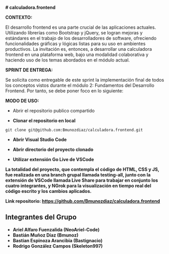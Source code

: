 **# calculadora.frontend**

**CONTEXTO:**

El desarrollo frontend es una parte crucial de las aplicaciones actuales. Utilizando librerías como Bootstrap y jQuery, se logran mejoras y estándares en el trabajo de los desarrolladores de software, ofreciendo funcionalidades gráficas y lógicas listas para su uso en ambientes productivos. La invitación es, entonces, a desarrollar una calculadora frontend en una plataforma web, bajo una modalidad colaborativa y haciendo uso de los temas abordados en el módulo actual.

**SPRINT DE ENTREGA:**

Se solicita como entregable de este sprint la implementación final de todos los conceptos vistos durante el módulo 2: Fundamentos del Desarrollo Frontend. Por tanto, se debe poner foco en lo siguiente:

**MODO DE USO:**

- Abrir el repositorio publico compartido

- **Clonar el repositorio en local**

```
git clone git@github.com:Bmunozdiaz/calculadora.frontend.git
```

- **Abrir Visual Studio Code** 

- **Abrir directorio del proyecto clonado**

- **Utilizar extensión Go Live de VSCode**

**La totalidad del proyecto, que contempla el código de HTML, CSS y JS, fue realizada en una branch grupal llamada testing-all, junto con la extensión de VSCode llamada Live Share para trabajar en conjunto los cuatro integrantes, y NGrok para la visualización en tiempo real del código escrito y los cambios aplicados.**

**Link repositorio: https://github.com/Bmunozdiaz/calculadora.frontend**

## **Integrantes del Grupo**

- **Ariel Alfaro Fuenzalida (NeoAriel-Code)**
- **Bastián Muñoz Díaz (Bmunoz)**
- **Bastian Espinoza Arancibia (Bastignacio)**
- **Rodrigo González Campos (Skeleton997)**
